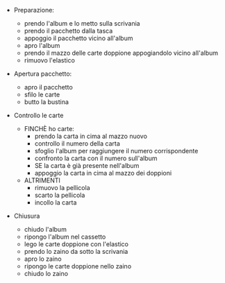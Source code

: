 - Preparazione:
    - prendo l'album e lo metto sulla scrivania
    - prendo il pacchetto dalla tasca
    - appoggio il pacchetto vicino all'album
    - apro l'album
    - prendo il mazzo delle carte doppione appogiandolo vicino all'album
    - rimuovo l'elastico 
   
- Apertura pacchetto:
    - apro il pacchetto 
    - sfilo le carte
    - butto la bustina

- Controllo le carte
    - FINCHÈ ho carte:
        - prendo la carta in cima al mazzo nuovo 
        - controllo il numero della carta
        - sfoglio l'album per raggiungere il    numero corrispondente
        - confronto la carta con il numero sull'album
        - SE la carta è già presente nell'album
        - appoggio la carta in cima al mazzo dei doppioni
    - ALTRIMENTI
        - rimuovo la pellicola
        - scarto la pellicola
        - incollo la carta

- Chiusura
    - chiudo l'album
    - ripongo l'album nel cassetto
    - lego le carte doppione con l'elastico
    - prendo lo zaino da sotto la scrivania
    - apro lo zaino
    - ripongo le carte doppione nello zaino
    - chiudo lo zaino